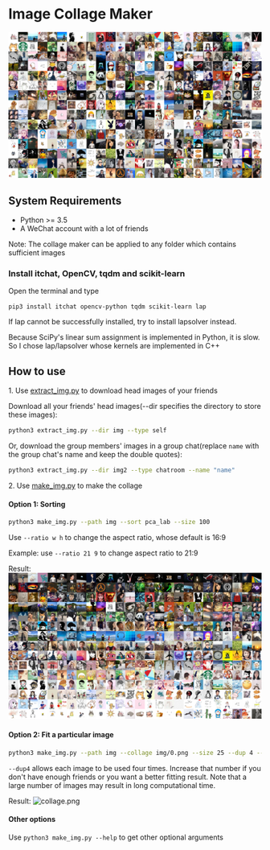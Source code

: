 # Image Collage Maker

![](result-rand.png)


## System Requirements

- Python >= 3.5
- A WeChat account with a lot of friends

Note: The collage maker can be applied to any folder which contains sufficient images

### Install itchat, OpenCV, tqdm and scikit-learn

Open the terminal and type

```
pip3 install itchat opencv-python tqdm scikit-learn lap
```

If lap cannot be successfully installed, try to install lapsolver instead.
 
Because SciPy's linear sum assignment is implemented in Python, it is slow. So I chose lap/lapsolver whose kernels are implemented in C++

## How to use

1\. Use [extract_img.py](extract_img.py) to download head images of your friends

Download all your friends' head images(--dir specifies the directory to store these images):
```bash
python3 extract_img.py --dir img --type self
```

Or, download the group members' images in a group chat(replace ```name``` with the group chat's name and keep the double quotes):
```bash
python3 extract_img.py --dir img2 --type chatroom --name "name"
```

2\. Use [make_img.py](make_img.py) to make the collage

#### Option 1: Sorting

```bash
python3 make_img.py --path img --sort pca_lab --size 100
```

Use ```--ratio w h``` to change the aspect ratio, whose default is 16:9

Example: use ```--ratio 21 9``` to change aspect ratio to 21:9

Result:
![PCA-LAB](result-tsne_bgr.png)

#### Option 2: Fit a particular image

```bash
python3 make_img.py --path img --collage img/0.png --size 25 --dup 4 --out collage.png
```

```--dup4``` allows each image to be used four times. Increase that number if you don't have enough friends or you want a better fitting result. Note that a large number of images may result in long computational time.

Result: 
![collage.png](collage.png)

#### Other options

Use ```python3 make_img.py --help``` to get other optional arguments



